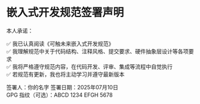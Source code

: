 # 嵌入式开发规范签署声明

本人承诺：

✅ 我已认真阅读《可触未来嵌入式开发规范》  
✅ 我理解规范中关于代码结构、注释风格、提交要求、硬件抽象层设计等各项要求  
✅ 我将严格遵守规范内容，在代码开发、评审、集成等流程中自觉执行  
✅ 若规范有更新，我也将主动学习并遵守最新版本

签署人：你的名字
签署日期：2025年07月10日  
GPG 指纹（可选）：ABCD 1234 EFGH 5678
